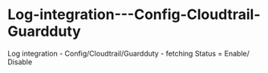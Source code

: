 # Log-integration---Config-Cloudtrail-Guardduty
Log integration - Config/Cloudtrail/Guardduty - fetching Status = Enable/ Disable
